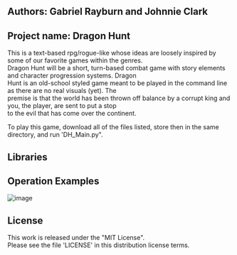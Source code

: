 ## Authors: Gabriel Rayburn and Johnnie Clark

## **Project name: Dragon Hunt**
This is a text-based rpg/rogue-like whose ideas are loosely inspired by some of our favorite games within the genres.  
Dragon Hunt will be a short, turn-based combat game with story elements and character progression systems. Dragon  
Hunt is an old-school styled game meant to be played in the command line as there are no real visuals (yet). The  
premise is that the world has been thrown off balance by a corrupt king and you, the player, are sent to put a stop  
to the evil that has come over the continent.  
  
To play this game, download all of the files listed, store then in the same directory, and run 'DH_Main.py".

## Libraries


## Operation Examples

![image](https://user-images.githubusercontent.com/56660181/91626191-e1589580-e961-11ea-97a5-a95846fe343d.png)

## License
  
This work is released under the "MIT License".  
Please see the file 'LICENSE' in this distribution license terms.
